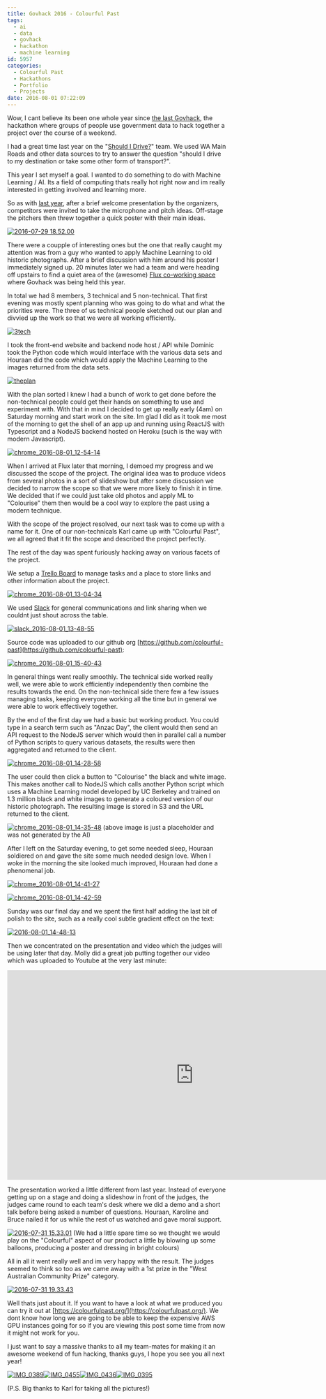 ```yaml
---
title: Govhack 2016 - Colourful Past
tags:
  - ai
  - data
  - govhack
  - hackathon
  - machine learning
id: 5957
categories:
  - Colourful Past
  - Hackathons
  - Portfolio
  - Projects
date: 2016-08-01 07:22:09
---
```


Wow, I cant believe its been one whole year since [the last Govhack](https://www.mikecann.co.uk/portfolio/projects/govhack-2015-should-i-drive/), the hackathon where groups of people use government data to hack together a project over the course of a weekend.
<!--more-->

I had a great time last year on the "[Should I Drive?](https://www.mikecann.co.uk/portfolio/projects/govhack-2015-should-i-drive)" team. We used WA Main Roads and other data sources to try to answer the question "should I drive to my destination or take some other form of transport?".

This year I set myself a goal. I wanted to do something to do with Machine Learning / AI. Its a field of computing thats really hot right now and im really interested in getting involved and learning more.

So as with [last year](https://www.mikecann.co.uk/portfolio/projects/govhack-2015-should-i-drive), after a brief welcome presentation by the organizers, competitors were invited to take the microphone and pitch ideas. Off-stage the pitchers then threw together a quick poster with their main ideas. 

[![2016-07-29 18.52.00](https://www.mikecann.co.uk/wp-content/uploads/2016/08/2016-07-29-18.52.00-1024x768.jpg)](https://www.mikecann.co.uk/wp-content/uploads/2016/08/2016-07-29-18.52.00.jpg)

There were a coupple of interesting ones but the one that really caught my attention was from a guy who wanted to apply Machine Learning to old historic photographs. After a brief discussion with him around his poster I immediately signed up. 20 minutes later we had a team and were heading off upstairs to find a quiet area of the (awesome) [Flux co-working space](https://www.fluxperth.com/) where Govhack was being held this year.

In total we had 8 members, 3 technical and 5 non-technical. That first evening was mostly spent planning who was going to do what and what the priorities were. The three of us technical people sketched out our plan and divvied up the work so that we were all working efficiently. 

[![3tech](https://www.mikecann.co.uk/wp-content/uploads/2016/08/3tech-1024x683.jpg)](https://www.mikecann.co.uk/wp-content/uploads/2016/08/3tech.jpg)

I took the front-end website and backend node host / API while Dominic took the Python code which would interface with the various data sets and Houraan did the code which would apply the Machine Learning to the images returned from the data sets.

[![theplan](https://www.mikecann.co.uk/wp-content/uploads/2016/08/theplan-1024x683.jpg)](https://www.mikecann.co.uk/wp-content/uploads/2016/08/theplan.jpg)

With the plan sorted I knew I had a bunch of work to get done before the non-technical people could get their hands on something to use and experiment with. With that in mind I decided to get up really early (4am) on Saturday morning and start work on the site. Im glad I did as it took me most of the morning to get the shell of an app up and running using ReactJS with Typescript and a NodeJS backend hosted on Heroku (such is the way with modern Javascript).

[![chrome_2016-08-01_12-54-14](https://www.mikecann.co.uk/wp-content/uploads/2016/08/chrome_2016-08-01_12-54-14-1024x830.png)](https://www.mikecann.co.uk/wp-content/uploads/2016/08/chrome_2016-08-01_12-54-14.png)

When I arrived at Flux later that morning, I demoed my progress and we discussed the scope of the project. The original idea was to produce videos from several photos in a sort of slideshow but after some discussion we decided to narrow the scope so that we were more likely to finish it in time. We decided that if we could just take old photos and apply ML to "Colourise" them then would be a cool way to explore the past using a modern technique.

With the scope of the project resolved, our next task was to come up with a name for it. One of our non-technicals Karl came up with "Colourful Past", we all agreed that it fit the scope and described the project perfectly.

The rest of the day was spent furiously hacking away on various facets of the project.

We setup a [Trello Board](https://trello.com/b/en3HeDLx/colourful-past) to manage tasks and a place to store links and other information about the project.

[![chrome_2016-08-01_13-04-34](https://www.mikecann.co.uk/wp-content/uploads/2016/08/chrome_2016-08-01_13-04-34-1024x804.png)](https://www.mikecann.co.uk/wp-content/uploads/2016/08/chrome_2016-08-01_13-04-34.png)

We used [Slack](https://slack.com/) for general communications and link sharing when we couldnt just shout across the table.

[![slack_2016-08-01_13-48-55](https://www.mikecann.co.uk/wp-content/uploads/2016/08/slack_2016-08-01_13-48-55-1024x718.png)](https://www.mikecann.co.uk/wp-content/uploads/2016/08/slack_2016-08-01_13-48-55.png)

Source code was uploaded to our github org [https://github.com/colourful-past](https://github.com/colourful-past):

[![chrome_2016-08-01_15-40-43](https://www.mikecann.co.uk/wp-content/uploads/2016/08/chrome_2016-08-01_15-40-43.png)](https://www.mikecann.co.uk/wp-content/uploads/2016/08/chrome_2016-08-01_15-40-43.png)

In general things went really smoothly. The technical side worked really well, we were able to work efficiently independently then combine the results towards the end. On the non-technical side there few a few issues managing tasks, keeping everyone working all the time but in general we were able to work effectively together. 

By the end of the first day we had a basic but working product. You could type in a search term such as "Anzac Day", the client would then send an API request to the NodeJS server which would then in parallel call a number of Python scripts to query various datasets, the results were then aggregated and returned to the client. 

[![chrome_2016-08-01_14-28-58](https://www.mikecann.co.uk/wp-content/uploads/2016/08/chrome_2016-08-01_14-28-58.png)](https://www.mikecann.co.uk/wp-content/uploads/2016/08/chrome_2016-08-01_14-28-58.png)

The user could then click a button to "Colourise" the black and white image. This makes another call to NodeJS which calls another Python script which uses a Machine Learning model developed by UC Berkeley and trained on 1.3 million black and white images to generate a coloured version of our historic photograph. The resulting image is stored in S3 and the URL returned to the client.

[![chrome_2016-08-01_14-35-48](https://www.mikecann.co.uk/wp-content/uploads/2016/08/chrome_2016-08-01_14-35-48.png)](https://www.mikecann.co.uk/wp-content/uploads/2016/08/chrome_2016-08-01_14-35-48.png)
(above image is just a placeholder and was not generated by the AI)

After I left on the Saturday evening, to get some needed sleep, Houraan soldiered on and gave the site some much needed design love. When I woke in the morning the site looked much improved, Houraan had done a phenomenal job.

[![chrome_2016-08-01_14-41-27](https://www.mikecann.co.uk/wp-content/uploads/2016/08/chrome_2016-08-01_14-41-27.png)](https://www.mikecann.co.uk/wp-content/uploads/2016/08/chrome_2016-08-01_14-41-27.png)

[![chrome_2016-08-01_14-42-59](https://www.mikecann.co.uk/wp-content/uploads/2016/08/chrome_2016-08-01_14-42-59.png)](https://www.mikecann.co.uk/wp-content/uploads/2016/08/chrome_2016-08-01_14-42-59.png)

Sunday was our final day and we spent the first half adding the last bit of polish to the site, such as a really cool subtle gradient effect on the text:

[![2016-08-01_14-48-13](https://www.mikecann.co.uk/wp-content/uploads/2016/08/2016-08-01_14-48-13.gif)](https://www.mikecann.co.uk/wp-content/uploads/2016/08/2016-08-01_14-48-13.gif)

Then we concentrated on the presentation and video which the judges will be using later that day. Molly did a great job putting together our video which was uploaded to Youtube at the very last minute:

<iframe width="853" height="480" src="https://www.youtube.com/embed/kuNnUWMXwXs" frameborder="0" allowfullscreen></iframe>

The presentation worked a little different from last year. Instead of everyone getting up on a stage and doing a slideshow in front of the judges, the judges came round to each team's desk where we did a demo and a short talk before being asked a number of questions. Houraan, Karoline and Bruce nailed it for us while the rest of us watched and gave moral support.

[![2016-07-31 15.33.01](https://www.mikecann.co.uk/wp-content/uploads/2016/08/2016-07-31-15.33.01-1024x862.jpg)](https://www.mikecann.co.uk/wp-content/uploads/2016/08/2016-07-31-15.33.01.jpg)
(We had a little spare time so we thought we would play on the "Colourful" aspect of our product a little by blowing up some balloons, producing a poster and dressing in bright colours)

All in all it went really well and im very happy with the result. The judges seemed to think so too as we came away with a 1st prize in the "West Australian Community Prize" category. 

[![2016-07-31 19.33.43](https://www.mikecann.co.uk/wp-content/uploads/2016/08/2016-07-31-19.33.43-1024x768.jpg)](https://www.mikecann.co.uk/wp-content/uploads/2016/08/2016-07-31-19.33.43.jpg)

Well thats just about it. If you want to have a look at what we produced you can try it out at [https://colourfulpast.org/](https://colourfulpast.org/). We dont know how long we are going to be able to keep the expensive AWS GPU instances going for so if you are viewing this post some time from now it might not work for you. 

I just want to say a massive thanks to all my team-mates for making it an awesome weekend of fun hacking, thanks guys, I hope you see you all next year!

[![IMG_0389](https://www.mikecann.co.uk/wp-content/uploads/2016/08/IMG_0389-300x200.jpg)](https://www.mikecann.co.uk/wp-content/uploads/2016/08/IMG_0389.jpg)[![IMG_0455](https://www.mikecann.co.uk/wp-content/uploads/2016/08/IMG_0455-300x200.jpg)](https://www.mikecann.co.uk/wp-content/uploads/2016/08/IMG_0455.jpg)[![IMG_0436](https://www.mikecann.co.uk/wp-content/uploads/2016/08/IMG_0436-300x200.jpg)](https://www.mikecann.co.uk/wp-content/uploads/2016/08/IMG_0436.jpg)[![IMG_0395](https://www.mikecann.co.uk/wp-content/uploads/2016/08/IMG_0395-300x200.jpg)](https://www.mikecann.co.uk/wp-content/uploads/2016/08/IMG_0395.jpg)

(P.S. Big thanks to Karl for taking all the pictures!)